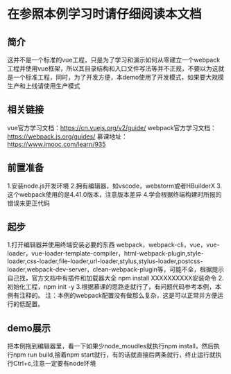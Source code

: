 # 在参照本例学习时请仔细阅读本文档

## 简介

这并不是一个标准的vue工程，只是为了学习和演示如何从零建立一个webpack工程并使用vue框架，所以其目录结构和入口文件写法等并不正规，不要以为这就是一个标准工程，同时，为了开发方便，本demo使用了开发模式，如果要大规模生产和上线请使用生产模式

## 相关链接

vue官方学习文档：<https://cn.vuejs.org/v2/guide/>
webpack官方学习文档：<https://webpack.js.org/guides/>
慕课地址：<https://www.imooc.com/learn/935>

## 前置准备

1.安装node.js开发环境
2.拥有编辑器，如vscode，webstorm或者HBuilderX
3.这个webpack使用的是4.41.0版本，注意版本差异
4.学会根据终端构建时所报的错误来更正代码

## 起步

1.打开编辑器并使用终端安装必要的东西
webpack，webpack-cli，vue，vue-loader，vue-loader-template-compiler，html-webpack-plugin,style-loader,css-loader,file-loader,url-loader,stylus,stylus-loader,postcss-loader,webpack-dev-server，clean-webpack-plugin等，可能不全，根据提示自己找，官方文档中有插件和加载器大全
npm install XXXXXXXXXX安装命令
2.初始化工程，npm init -y
3.根据慕课的思路走就行了，有问题代码参考本例，本例有注释的。
注：本例的webpack配置没有做那么复杂，这是可以正常并方便运行的低配置。

## demo展示

把本例拖到编辑器里，看一下如果少node_moudles就执行npm install，然后执行npm run build,接着npm start就行，有的话就直接后两条就行，终止运行就执行Ctrl+c,注意一定要有node环境
